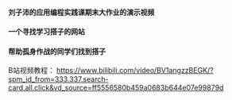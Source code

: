 #### 刘子沛的应用编程实践课期末大作业的演示视频
#### 一个寻找学习搭子的网站
#### 帮助孤身作战的同学们找到搭子
B站视频教程：
https://www.bilibili.com/video/BV1angzzBEGK/?spm_id_from=333.337.search-card.all.click&vd_source=ff5556580b459a0683b644e07e99879d
